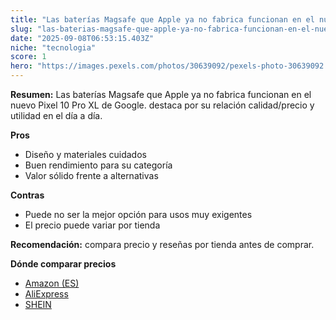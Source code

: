 ```yaml
---
title: "Las baterías Magsafe que Apple ya no fabrica funcionan en el nuevo Pixel 10 Pro XL de Google."
slug: "las-baterias-magsafe-que-apple-ya-no-fabrica-funcionan-en-el-nuevo-pixel-10-pro-"
date: "2025-09-08T06:53:15.403Z"
niche: "tecnologia"
score: 1
hero: "https://images.pexels.com/photos/30639092/pexels-photo-30639092.jpeg?auto=compress&cs=tinysrgb&fit=crop&h=627&w=1200&auto=compress&cs=tinysrgb&w=1200&h=675&fit=crop"
---
```


**Resumen:** Las baterías Magsafe que Apple ya no fabrica funcionan en el nuevo Pixel 10 Pro XL de Google. destaca por su relación calidad/precio y utilidad en el día a día.

**Pros**
- Diseño y materiales cuidados
- Buen rendimiento para su categoría
- Valor sólido frente a alternativas

**Contras**
- Puede no ser la mejor opción para usos muy exigentes
- El precio puede variar por tienda

**Recomendación:** compara precio y reseñas por tienda antes de comprar.

**Dónde comparar precios**
- [Amazon (ES)](https://www.amazon.es/s?k=Las%20bater%C3%ADas%20Magsafe%20que%20Apple%20ya%20no%20fabrica%20funcionan%20en%20el%20nuevo%20Pixel%2010%20Pro%20XL%20de%20Google.&tag=teknovashop25-21)
- [AliExpress](https://www.aliexpress.com/wholesale?SearchText=Las%20bater%C3%ADas%20Magsafe%20que%20Apple%20ya%20no%20fabrica%20funcionan%20en%20el%20nuevo%20Pixel%2010%20Pro%20XL%20de%20Google.)
- [SHEIN](https://www.shein.com/pdsearch/Las%20bater%C3%ADas%20Magsafe%20que%20Apple%20ya%20no%20fabrica%20funcionan%20en%20el%20nuevo%20Pixel%2010%20Pro%20XL%20de%20Google.)